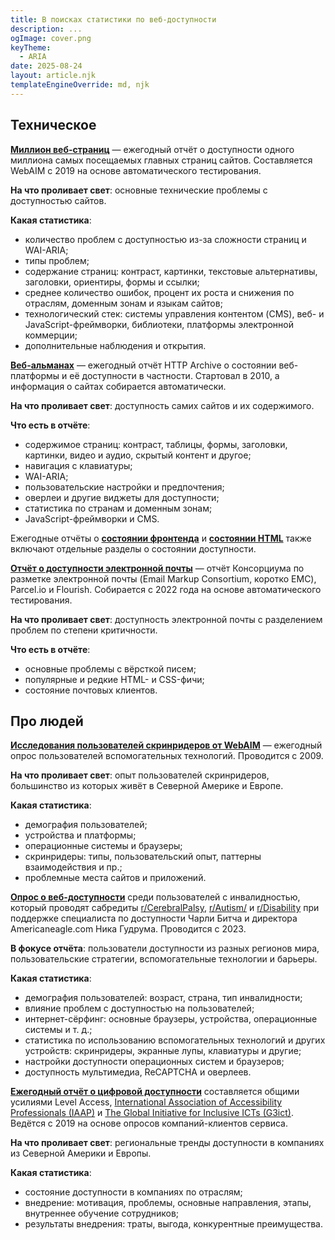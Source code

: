 ```yaml
---
title: В поисках статистики по веб-доступности
description: ...
ogImage: cover.png
keyTheme:
  - ARIA
date: 2025-08-24
layout: article.njk
templateEngineOverride: md, njk
---
```


## Техническое

**[Миллион веб-страниц](https://webaim.org/projects/million/)** — ежегодный отчёт о доступности одного миллиона самых посещаемых главных страниц сайтов. Составляется WebAIM с 2019 на основе автоматического тестирования.

**На что проливает свет**: основные технические проблемы с доступностью сайтов.

**Какая статистика**:

- количество проблем с доступностью из-за сложности страниц и WAI-ARIA;
- типы проблем;
- содержание страниц: контраст, картинки, текстовые альтернативы, заголовки, ориентиры, формы и ссылки;
- среднее количество ошибок, процент их роста и снижения по отраслям, доменным зонам и языкам сайтов;
- технологический стек: системы управления контентом (CMS), веб- и JavaScript-фреймворки, библиотеки, платформы электронной коммерции;
- дополнительные наблюдения и открытия.

**[Веб-альманах](https://almanac.httparchive.org/en/)** — ежегодный отчёт HTTP Archive о состоянии веб-платформы и её доступности в частности. Стартовал в 2010, а информация о сайтах собирается автоматически.

**На что проливает свет**: доступность самих сайтов и их содержимого.

**Что есть в отчёте**:

- содержимое страниц: контраст, таблицы, формы, заголовки, картинки, видео и аудио, скрытый контент и другое;
- навигация с клавиатуры;
- WAI-ARIA;
- пользовательские настройки и предпочтения;
- оверлеи и другие виджеты для доступности;
- статистика по странам и доменным зонам;
- JavaScript-фреймворки и CMS.

Ежегодные отчёты о **[состоянии фронтенда](https://tsh.io/state-of-frontend/)** и **[состоянии HTML](https://stateofhtml.com/en-US)** также включают отдельные разделы о состоянии доступности.

**[Отчёт о доступности электронной почты](https://emailmarkup.org/en/reports/accessibility/)** — отчёт Консорциума по разметке электронной почты (Email Markup Consortium, коротко EMC), Parcel.io и Flourish. Собирается с 2022 года на основе автоматического тестирования.

**На что проливает свет**: доступность электронной почты с разделением проблем по степени критичности.

**Что есть в отчёте**:

- основные проблемы с вёрсткой писем;
- популярные и редкие HTML- и CSS-фичи;
- состояние почтовых клиентов.

## Про людей

**[Исследования пользователей скринридеров от WebAIM](https://webaim.org/projects/screenreadersurvey10/)** — ежегодный опрос пользователей вспомогательных технологий. Проводится с 2009.

**На что проливает свет**: опыт пользователей скринридеров, большинство из которых живёт в Северной Америке и Европе.

**Какая статистика**:

- демография пользователей;
- устройства и платформы;
- операционные системы и браузеры;
- скринридеры: типы, пользовательский опыт, паттерны взаимодействия и пр.;
- проблемные места сайтов и приложений.

**[Опрос о веб-доступности](https://webaccessibilitysurvey.com/survey-results/)** среди пользователей с инвалидностью, который проводят сабредиты [r/CerebralPalsy](https://www.reddit.com/r/CerebralPalsy/), [r/Autism/](http://reddit.com/r/autism/) и [r/Disability](https://www.reddit.com/r/disability/) при поддержке специалиста по доступности Чарли Битча и директора Americaneagle.com Ника Гудрума. Проводится с 2023.

**В фокусе отчёта**: пользователи доступности из разных регионов мира, пользовательские стратегии, вспомогательные технологии и барьеры.

**Какая статистика**:

- демография пользователей: возраст, страна, тип инвалидности;
- влияние проблем с доступностью на пользователей;
- интернет-сёрфинг: основные браузеры, устройства, операционные системы и т. д.;
- статистика по использованию вспомогательных технологий и других устройств: скринридеры, экранные лупы, клавиатуры и другие;
- настройки доступности операционных систем и браузеров;
- доступность мультимедиа, ReCAPTCHA и оверлеев.

**[Ежегодный отчёт о цифровой доступности](https://www.levelaccess.com/state-of-digital-accessibility/)** составляется общими усилиями Level Access, [International Association of Accessibility Professionals (IAAP)](https://www.accessibilityassociation.org/s/) и [The Global Initiative for Inclusive ICTs (G3ict)](https://g3ict.org/). Ведётся с 2019 на основе опросов компаний-клиентов сервиса.

**На что проливает свет**: региональные тренды доступности в компаниях из Северной Америки и Европы.

**Какая статистика**:

- состояние доступности в компаниях по отраслям;
- внедрение: мотивация, проблемы, основные направления, этапы, внутреннее обучение сотрудников;
- результаты внедрения: траты, выгода, конкурентные преимущества.

